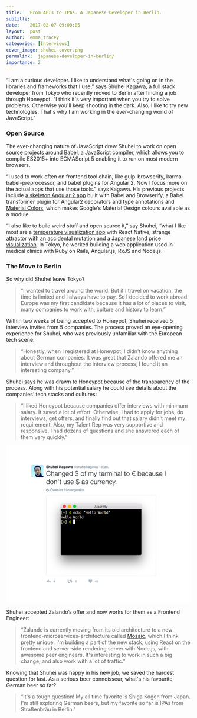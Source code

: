 ```yaml
---
title:   From APIs to IPAs. A Japanese Developer in Berlin.
subtitle:
date:    2017-02-07 09:00:05
layout:  post
author:  emma_tracey
categories: [Interviews]
cover_image: shuhei-cover.png
permalink:  japanese-developer-in-berlin/
importance: 2
---
```


“I am a curious developer. I like to understand what's going on in the libraries and frameworks that I use,” says Shuhei Kagawa, a full stack developer from Tokyo who recently moved to Berlin after finding a job through Honeypot.  “I think it's very important when you try to solve problems. Otherwise you'll keep shooting in the dark. Also, I like to try new technologies. That's why I am working in the ever-changing world of JavaScript.”

<!--more-->

### Open Source

The ever-changing nature of JavaScript drew Shuhei to work on open source projects around [Babel](https://babeljs.io/), a JavaScript compiler, which allows you to compile ES2015+ into ECMAScript 5 enabling it to run on most modern browsers.

“I used to work often on frontend tool chain, like gulp-browserify, karma-babel-preprocessor, and babel plugins for Angular 2. Now I focus more on the actual apps that use those tools.” says Kagawa. His previous projects include [a skeleton Angular 2 app](https://github.com/shuhei/babel-angular2-app) built with Babel and Browserify, a Babel  transformer plugin for Angular2 decorators and type annotations and [Material Colors](https://github.com/shuhei/material-colors), which makes Google's Material Design colours available as a module.

“I also like to build weird stuff and open source it,” say Shuhei, “what I like most are a [temperature visualization app](http://shuheikagawa.com/blog/2016/07/18/draw-animated-chart-with-react-native/) with React Native, strange attractor with an accidental mutation and [a Japanese land price visualization](https://github.com/shuhei/webland). In Tokyo, he worked building a web application used in medical clinics with Ruby on Rails, Angular.js, RxJS and Node.js.


### The Move to Berlin

So why did Shuhei leave Tokyo?

>“I wanted to travel around the world. But if I travel on vacation, the time is limited and I always have to pay. So I decided to work abroad. Europe was my first candidate because it has a lot of places to visit, many companies to work with, culture and history to learn.”


Within two weeks of being accepted to Honeypot, Shuhei received 5 interview invites from 5 companies. The process proved an eye-opening experience for Shuhei, who was previously unfamiliar with the European tech scene:

>“Honestly, when I registered at Honeypot, I didn't know anything about German companies. It was great that Zalando offered me an interview and throughout the interview process, I found it an interesting company.”

Shuhei says he was drawn to Honeypot because of the transparency of the process.  Along with his potential salary he could see details about the companies’ tech stacks and cultures:

>“I liked Honeypot because companies offer interviews with minimum salary. It saved a lot of effort. Otherwise, I had to apply for jobs, do interviews, get offers, and finally find out that salary didn't meet my requirement. Also, my Talent Rep was very supportive and responsive. I had dozens of questions and she answered each of them very quickly.”

![japanese-software-developer-germany](/assets/images/shuhei.png)


Shuhei accepted Zalando’s offer and now works for them as a Frontend Engineer:

>“Zalando is currently moving from its old architecture to a new frontend-microservices-architecture called [Mosaic](https://www.mosaic9.org/), which I think pretty unique. I'm building a part of the new stack, using React on the frontend and server-side rendering server with Node.js, with awesome peer engineers. It's interesting to work in such a big change, and also work with a lot of traffic.”

Knowing that Shuhei was happy in his new job, we saved the hardest question for last. As a serious beer connoisseur, what's his favourite German beer so far?

>“It's a tough question! My all time favorite is Shiga Kogen from Japan. I'm still exploring German beers, but my favorite so far is IPAs from Straßenbräu in Berlin.”
